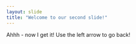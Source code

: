 ```yaml
---
layout: slide
title: "Welcome to our second slide!"
---
```

Ahhh - now I get it!
Use the left arrow to go back!
